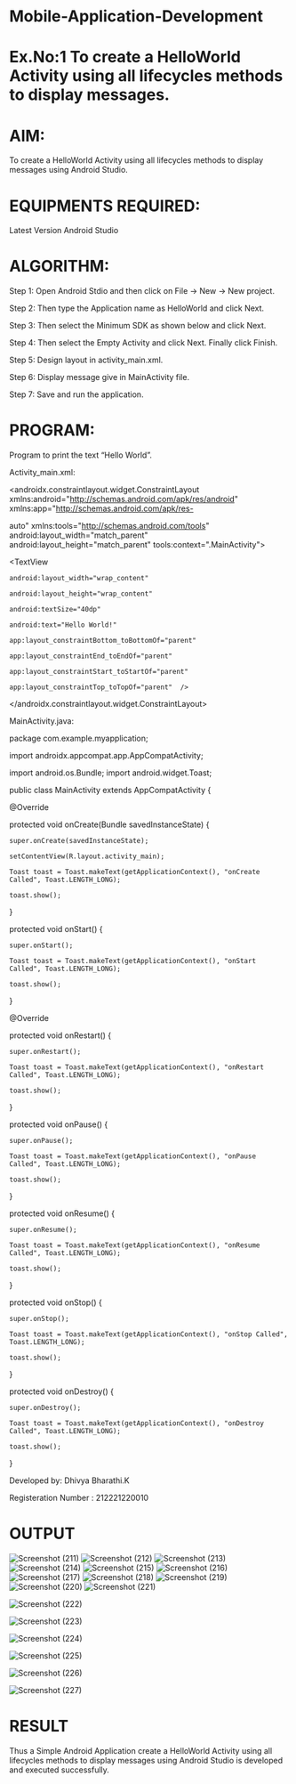 # Mobile-Application-Development

# Ex.No:1 To create a HelloWorld Activity using all lifecycles methods to display messages.
# AIM:
To create a HelloWorld Activity using all lifecycles methods to display messages using Android Studio.

# EQUIPMENTS REQUIRED:
Latest Version Android Studio

# ALGORITHM:
Step 1: Open Android Stdio and then click on File -> New -> New project.

Step 2: Then type the Application name as HelloWorld and click Next.

Step 3: Then select the Minimum SDK as shown below and click Next.

Step 4: Then select the Empty Activity and click Next. Finally click Finish.

Step 5: Design layout in activity_main.xml.

Step 6: Display message give in MainActivity file.

Step 7: Save and run the application.

# PROGRAM:
Program to print the text “Hello World”.

Activity_main.xml:

<androidx.constraintlayout.widget.ConstraintLayout xmlns:android="http://schemas.android.com/apk/res/android" xmlns:app="http://schemas.android.com/apk/res-

auto" xmlns:tools="http://schemas.android.com/tools" android:layout_width="match_parent" android:layout_height="match_parent" tools:context=".MainActivity">

<TextView
          
    android:layout_width="wrap_content"
          
    android:layout_height="wrap_content"
          
    android:textSize="40dp"
          
    android:text="Hello World!"
          
    app:layout_constraintBottom_toBottomOf="parent"
          
    app:layout_constraintEnd_toEndOf="parent"
          
    app:layout_constraintStart_toStartOf="parent"
          
    app:layout_constraintTop_toTopOf="parent"  />
    
    
</androidx.constraintlayout.widget.ConstraintLayout>

MainActivity.java:

package com.example.myapplication;

import androidx.appcompat.app.AppCompatActivity;

import android.os.Bundle; import android.widget.Toast;

public class MainActivity extends AppCompatActivity {

@Override

protected void onCreate(Bundle savedInstanceState) {

    super.onCreate(savedInstanceState);
    
    setContentView(R.layout.activity_main); 
    
    Toast toast = Toast.makeText(getApplicationContext(), "onCreate Called", Toast.LENGTH_LONG);
    
    toast.show();
    
}

protected void onStart() {

    super.onStart();

    Toast toast = Toast.makeText(getApplicationContext(), "onStart Called", Toast.LENGTH_LONG); 
    
    toast.show();
    
}

@Override

protected void onRestart() {

    super.onRestart();
    
    Toast toast = Toast.makeText(getApplicationContext(), "onRestart Called", Toast.LENGTH_LONG); 
    
    toast.show();
    
}

protected void onPause() {

    super.onPause();
    
    Toast toast = Toast.makeText(getApplicationContext(), "onPause Called", Toast.LENGTH_LONG);
    
    toast.show();
    
}

protected void onResume() {

    super.onResume();
    
    Toast toast = Toast.makeText(getApplicationContext(), "onResume Called", Toast.LENGTH_LONG);  
    
    toast.show();
    
}

protected void onStop() {

    super.onStop();   
    
    Toast toast = Toast.makeText(getApplicationContext(), "onStop Called", Toast.LENGTH_LONG);    
    
    toast.show();
    
} 

protected void onDestroy() {

    super.onDestroy();  
    
    Toast toast = Toast.makeText(getApplicationContext(), "onDestroy Called", Toast.LENGTH_LONG);
    
    toast.show();
    
}

Developed by: Dhivya Bharathi.K


Registeration Number : 212221220010


# OUTPUT

![Screenshot (211)](https://github.com/Dhivya-bharathi88/Mobile-Application-Development/assets/128019999/636f2b5c-418e-4764-bf2a-172bdd00e5dd)
![Screenshot (212)](https://github.com/Dhivya-bharathi88/Mobile-Application-Development/assets/128019999/1a9cdd9b-509d-446c-af17-0fbb1e0c6ae4)
![Screenshot (213)](https://github.com/Dhivya-bharathi88/Mobile-Application-Development/assets/128019999/d63adee5-df2d-4d39-86e0-f042ebde5905)
![Screenshot (214)](https://github.com/Dhivya-bharathi88/Mobile-Application-Development/assets/128019999/21915b19-48ee-4336-9f09-4859bfdc4aca)
![Screenshot (215)](https://github.com/Dhivya-bharathi88/Mobile-Application-Development/assets/128019999/5ad7083d-6a95-4304-946d-e1fb6f37dd0f)
![Screenshot (216)](https://github.com/Dhivya-bharathi88/Mobile-Application-Development/assets/128019999/4dfde4ea-325f-479f-bf1b-5218ae28c869)
![Screenshot (217)](https://github.com/Dhivya-bharathi88/Mobile-Application-Development/assets/128019999/26f7da42-1a7d-4968-b64e-3b2df6ec8e78)
![Screenshot (218)](https://github.com/Dhivya-bharathi88/Mobile-Application-Development/assets/128019999/f097a203-98b1-4992-9182-cba8d6264bcf)
![Screenshot (219)](https://github.com/Dhivya-bharathi88/Mobile-Application-Development/assets/128019999/1684bdbc-8a37-47e9-b407-904702acd369)
![Screenshot (220)](https://github.com/Dhivya-bharathi88/Mobile-Application-Development/assets/128019999/e994c234-9280-44f6-ac51-9b7eeac421b1)
![Screenshot (221)](https://github.com/Dhivya-bharathi88/Mobile-Application-Development/assets/128019999/0344b3f2-1a52-4ff8-a128-8a550831be72)


![Screenshot (222)](https://github.com/Dhivya-bharathi88/Mobile-Application-Development/assets/128019999/7b1a9b3d-3f97-47f1-84b9-e2b67ff8781a)


![Screenshot (223)](https://github.com/Dhivya-bharathi88/Mobile-Application-Development/assets/128019999/0e45480c-b027-4e9a-a40d-7106fb2562b2)


![Screenshot (224)](https://github.com/Dhivya-bharathi88/Mobile-Application-Development/assets/128019999/85152d00-8c69-4d3f-80d2-cfb04fe9a1ad)


![Screenshot (225)](https://github.com/Dhivya-bharathi88/Mobile-Application-Development/assets/128019999/15ca8e36-71f6-479e-bcf1-9ffb9c9cec26)


![Screenshot (226)](https://github.com/Dhivya-bharathi88/Mobile-Application-Development/assets/128019999/c22f9c4a-6b5b-4b12-9d14-a470438fd540)


![Screenshot (227)](https://github.com/Dhivya-bharathi88/Mobile-Application-Development/assets/128019999/c9c8922e-c7d2-4bdd-8816-c781abf494b5)


# RESULT

Thus a Simple Android Application create a HelloWorld Activity using all lifecycles methods to display messages using Android Studio is developed and executed successfully.
          
          
          
          
          
          
          
          
